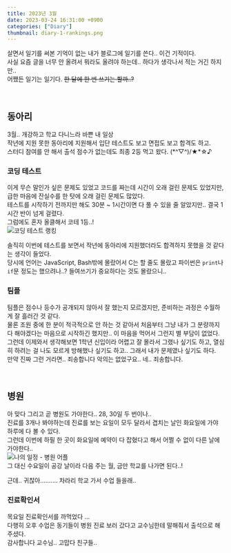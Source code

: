 ```yaml
---
title: 2023년 3월
date: 2023-03-24 16:31:00 +0900
categories: ["Diary"]
thumbnail: diary-1-rankings.png
---
```


살면서 일기를 써본 기억이 없는 내가 블로그에 일기를 쓴다.. 이건 기적이다.  
사실 요즘 글을 너무 안 올려서 뭐라도 올려야 하는데.. 하다가 생각나서 적는 거긴 하지만..  
어쨌든 일기는 일기다. ~~한 달에 한 번 쓰기는 할까..?~~

<br/>

## 동아리
3월.. 개강하고 학교 다니느라 바쁜 내 일상  
작년에 지원 못한 동아리에 지원해서 입단 테스트도 보고 면접도 보고 합격도 하고.  
스터디 참여를 안 해서 출석 점수가 없는데도 최종 2등 먹고 왔다. (\*^▽^)/★\*☆♪

### 코딩 테스트
이게 무슨 말인가 싶은 문제도 있었고 코드를 짜는데 시간이 오래 걸린 문제도 있었지만, 급한 마음에 잔실수를 한 탓에 오래 걸린 문제도 많았다.  
테스트를 시작하기 전까지만 해도 30분 ~ 1시간이면 다 풀 수 있을 줄 알았지만.. 결국 1시간 반이 넘게 걸렸다.  
그럼에도 혼자 올클해서 코테 1등..!  
![코딩 테스트 랭킹](diary-1-rankings.png)

솔직히 이번에 테스트를 보면서 작년에 동아리에 지원했더라도 합격하지 못했을 것 같다는 생각이 들었다.  
당시에 언어는 JavaScript, Bash밖에 몰랐어서 C는 할 줄도 몰랐고 파이썬은 `print`나 `if`문 정도는 했으려나..? 들여쓰기가 중요하다는 것도 몰랐으니..

### 팀플
팀플은 점수나 등수가 공개되지 않아서 잘 했는지 모르겠지만, 준비하는 과정은 수월하게 잘 흘러간 것 같다.  
물론 조원 중에 한 분이 적극적으로 안 하는 것 같아서 처음부터 그냥 내가 그 분량까지 다 해야겠다는 마음으로 시작하긴 했지만.. 이 마음을 먹어서 그런지 별 부담이 없었다.  
그런데 이제와서 생각해보면 1학년 신입이라 어렵고 잘 몰라서 그랬나 싶기도 하고, 열심히 하려는 걸 나도 모르게 방해했나 싶기도 하고.. 그래서 내가 문제였나 싶기도 하다.  
만약 진짜 그런 거라면.. 죄송합니다 악의는 없었구요.. 네.. 죄송합니다.

<br/>

## 병원
아 맞다 그리고 곧 병원도 가야한다.. 28, 30일 두 번이나..  
진료를 3개나 봐야하는데 진료를 보는 요일이 모두 달라서 겹치는 날인 화요일에 가야 하루에 다 볼 수 있다.  
그런데 이번에 하필 한 곳이 화요일에 예약이 다 잡혔다고 해서 어쩔 수 없이 다른 날에 가야한다..  
![나의 일정 - 병원 어플](diary-1-app-capture.png)  
그 대신 수요일이 공강 날이라 다음 주는 월, 금만 학교를 나가면 된다..!

근데.. 귀찮아.......... 차라리 학교 가서 수업 들을래..

### 진료확인서
목요일 진료확인서를 까먹었다 ...  
다행히 오후 수업은 동기들이 병원 진료 보러 갔다고 교수님한테 말해줘서 출석으로 해주셨다.  
감사합니다 교수님.. 고맙다 친구들..
